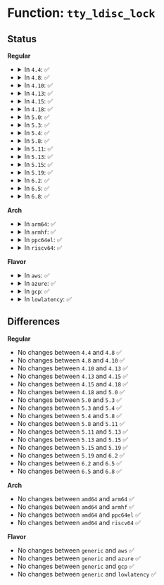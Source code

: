 # Function: <code>tty_ldisc_lock</code>

## Status
<b>Regular</b>
<ul>
<li>
<details>
<summary>In <code>4.4</code>: ✅</summary>

```c
int tty_ldisc_lock(struct tty_struct *tty, long unsigned int timeout);
```

**Collision:** Unique Static

**Inline:** No

**Transformation:** False

**Instances:**

```
In drivers/tty/tty_ldisc.c (ffffffff81824320)
Location: drivers/tty/tty_ldisc.c:326
Inline: False
Direct callers:
  - drivers/tty/tty_ldisc.c:tty_set_ldisc
  - drivers/tty/tty_ldisc.c:tty_ldisc_hangup
```
**Symbols:**

```
ffffffff81824320-ffffffff8182434e: tty_ldisc_lock (STB_LOCAL)
```
</details>
</li>
<li>
<details>
<summary>In <code>4.8</code>: ✅</summary>

```c
int tty_ldisc_lock(struct tty_struct *tty, long unsigned int timeout);
```

**Collision:** Unique Static

**Inline:** No

**Transformation:** False

**Instances:**

```
In drivers/tty/tty_ldisc.c (ffffffff8153aa30)
Location: drivers/tty/tty_ldisc.c:336
Inline: False
Direct callers:
  - drivers/tty/tty_ldisc.c:tty_ldisc_hangup
  - drivers/tty/tty_ldisc.c:tty_set_ldisc
```
**Symbols:**

```
ffffffff8153aa30-ffffffff8153aa5e: tty_ldisc_lock (STB_LOCAL)
```
</details>
</li>
<li>
<details>
<summary>In <code>4.10</code>: ✅</summary>

```c
int tty_ldisc_lock(struct tty_struct *tty, long unsigned int timeout);
```

**Collision:** Unique Static

**Inline:** No

**Transformation:** False

**Instances:**

```
In drivers/tty/tty_ldisc.c (ffffffff815670f0)
Location: drivers/tty/tty_ldisc.c:336
Inline: False
Direct callers:
  - drivers/tty/tty_ldisc.c:tty_ldisc_hangup
  - drivers/tty/tty_ldisc.c:tty_set_ldisc
```
**Symbols:**

```
ffffffff815670f0-ffffffff8156711e: tty_ldisc_lock (STB_LOCAL)
```
</details>
</li>
<li>
<details>
<summary>In <code>4.13</code>: ✅</summary>

```c
int tty_ldisc_lock(struct tty_struct *tty, long unsigned int timeout);
```

**Collision:** Unique Static

**Inline:** No

**Transformation:** False

**Instances:**

```
In drivers/tty/tty_ldisc.c (ffffffff8157a6c0)
Location: drivers/tty/tty_ldisc.c:339
Inline: False
Direct callers:
  - drivers/tty/tty_ldisc.c:tty_ldisc_hangup
  - drivers/tty/tty_ldisc.c:tty_set_ldisc
```
**Symbols:**

```
ffffffff8157a6c0-ffffffff8157a6ee: tty_ldisc_lock (STB_LOCAL)
```
</details>
</li>
<li>
<details>
<summary>In <code>4.15</code>: ✅</summary>

```c
int tty_ldisc_lock(struct tty_struct *tty, long unsigned int timeout);
```

**Collision:** Unique Global

**Inline:** No

**Transformation:** False

**Instances:**

```
In drivers/tty/tty_ldisc.c (ffffffff815df510)
Location: drivers/tty/tty_ldisc.c:340
Inline: False
Direct callers:
  - drivers/tty/tty_ldisc.c:tty_ldisc_hangup
  - drivers/tty/tty_ldisc.c:tty_set_ldisc
```
**Symbols:**

```
ffffffff815df510-ffffffff815df53e: tty_ldisc_lock (STB_GLOBAL)
```
</details>
</li>
<li>
<details>
<summary>In <code>4.18</code>: ✅</summary>

```c
int tty_ldisc_lock(struct tty_struct *tty, long unsigned int timeout);
```

**Collision:** Unique Global

**Inline:** No

**Transformation:** False

**Instances:**

```
In drivers/tty/tty_ldisc.c (ffffffff81618800)
Location: drivers/tty/tty_ldisc.c:326
Inline: False
Direct callers:
  - drivers/tty/tty_ldisc.c:tty_ldisc_hangup
  - drivers/tty/tty_ldisc.c:tty_set_ldisc
```
**Symbols:**

```
ffffffff81618800-ffffffff8161882e: tty_ldisc_lock (STB_GLOBAL)
```
</details>
</li>
<li>
<details>
<summary>In <code>5.0</code>: ✅</summary>

```c
int tty_ldisc_lock(struct tty_struct *tty, long unsigned int timeout);
```

**Collision:** Unique Global

**Inline:** No

**Transformation:** False

**Instances:**

```
In drivers/tty/tty_ldisc.c (ffffffff816359d0)
Location: drivers/tty/tty_ldisc.c:326
Inline: False
Direct callers:
  - drivers/tty/tty_io.c:tty_reopen
  - drivers/tty/tty_ldisc.c:tty_ldisc_hangup
  - drivers/tty/tty_ldisc.c:tty_set_ldisc
```
**Symbols:**

```
ffffffff816359d0-ffffffff81635a3a: tty_ldisc_lock (STB_GLOBAL)
```
</details>
</li>
<li>
<details>
<summary>In <code>5.3</code>: ✅</summary>

```c
int tty_ldisc_lock(struct tty_struct *tty, long unsigned int timeout);
```

**Collision:** Unique Global

**Inline:** No

**Transformation:** False

**Instances:**

```
In drivers/tty/tty_ldisc.c (ffffffff81669b60)
Location: drivers/tty/tty_ldisc.c:335
Inline: False
Direct callers:
  - drivers/tty/tty_io.c:tty_reopen
  - drivers/tty/tty_ldisc.c:tty_ldisc_hangup
  - drivers/tty/tty_ldisc.c:tty_set_ldisc
```
**Symbols:**

```
ffffffff81669b60-ffffffff81669bca: tty_ldisc_lock (STB_GLOBAL)
```
</details>
</li>
<li>
<details>
<summary>In <code>5.4</code>: ✅</summary>

```c
int tty_ldisc_lock(struct tty_struct *tty, long unsigned int timeout);
```

**Collision:** Unique Global

**Inline:** No

**Transformation:** False

**Instances:**

```
In drivers/tty/tty_ldisc.c (ffffffff8168c290)
Location: drivers/tty/tty_ldisc.c:335
Inline: False
Direct callers:
  - drivers/tty/tty_io.c:tty_reopen
  - drivers/tty/tty_ldisc.c:tty_ldisc_hangup
  - drivers/tty/tty_ldisc.c:tty_set_ldisc
```
**Symbols:**

```
ffffffff8168c290-ffffffff8168c2fa: tty_ldisc_lock (STB_GLOBAL)
```
</details>
</li>
<li>
<details>
<summary>In <code>5.8</code>: ✅</summary>

```c
int tty_ldisc_lock(struct tty_struct *tty, long unsigned int timeout);
```

**Collision:** Unique Global

**Inline:** No

**Transformation:** False

**Instances:**

```
In drivers/tty/tty_ldisc.c (ffffffff8173e2c0)
Location: drivers/tty/tty_ldisc.c:330
Inline: False
Direct callers:
  - drivers/tty/tty_io.c:tty_reopen
  - drivers/tty/tty_ldisc.c:tty_ldisc_hangup
  - drivers/tty/tty_ldisc.c:tty_set_ldisc
```
**Symbols:**

```
ffffffff8173e2c0-ffffffff8173e32a: tty_ldisc_lock (STB_GLOBAL)
```
</details>
</li>
<li>
<details>
<summary>In <code>5.11</code>: ✅</summary>

```c
int tty_ldisc_lock(struct tty_struct *tty, long unsigned int timeout);
```

**Collision:** Unique Global

**Inline:** No

**Transformation:** False

**Instances:**

```
In drivers/tty/tty_ldisc.c (ffffffff8175a220)
Location: drivers/tty/tty_ldisc.c:329
Inline: False
Direct callers:
  - drivers/tty/tty_io.c:tty_reopen
  - drivers/tty/tty_ldisc.c:tty_ldisc_hangup
  - drivers/tty/tty_ldisc.c:tty_set_ldisc
```
**Symbols:**

```
ffffffff8175a220-ffffffff8175a28a: tty_ldisc_lock (STB_GLOBAL)
```
</details>
</li>
<li>
<details>
<summary>In <code>5.13</code>: ✅</summary>

```c
int tty_ldisc_lock(struct tty_struct *tty, long unsigned int timeout);
```

**Collision:** Unique Global

**Inline:** No

**Transformation:** False

**Instances:**

```
In drivers/tty/tty_ldisc.c (ffffffff8173e0e0)
Location: drivers/tty/tty_ldisc.c:330
Inline: False
Direct callers:
  - drivers/tty/tty_io.c:tty_reopen
  - drivers/tty/tty_ldisc.c:tty_ldisc_hangup
  - drivers/tty/tty_ldisc.c:tty_set_ldisc
```
**Symbols:**

```
ffffffff8173e0e0-ffffffff8173e14a: tty_ldisc_lock (STB_GLOBAL)
```
</details>
</li>
<li>
<details>
<summary>In <code>5.15</code>: ✅</summary>

```c
int tty_ldisc_lock(struct tty_struct *tty, long unsigned int timeout);
```

**Collision:** Unique Global

**Inline:** No

**Transformation:** False

**Instances:**

```
In drivers/tty/tty_ldisc.c (ffffffff817be6d0)
Location: drivers/tty/tty_ldisc.c:315
Inline: False
Direct callers:
  - drivers/tty/tty_io.c:tty_reopen
  - drivers/tty/tty_ldisc.c:tty_ldisc_hangup
  - drivers/tty/tty_ldisc.c:tty_set_ldisc
```
**Symbols:**

```
ffffffff817be6d0-ffffffff817be73a: tty_ldisc_lock (STB_GLOBAL)
```
</details>
</li>
<li>
<details>
<summary>In <code>5.19</code>: ✅</summary>

```c
int tty_ldisc_lock(struct tty_struct *tty, long unsigned int timeout);
```

**Collision:** Unique Global

**Inline:** No

**Transformation:** False

**Instances:**

```
In drivers/tty/tty_ldisc.c (ffffffff818faab0)
Location: drivers/tty/tty_ldisc.c:305
Inline: False
Direct callers:
  - drivers/tty/tty_io.c:tty_reopen
  - drivers/tty/tty_ldisc.c:tty_ldisc_hangup
  - drivers/tty/tty_ldisc.c:tty_set_ldisc
```
**Symbols:**

```
ffffffff818faab0-ffffffff818fab26: tty_ldisc_lock (STB_GLOBAL)
```
</details>
</li>
<li>
<details>
<summary>In <code>6.2</code>: ✅</summary>

```c
int tty_ldisc_lock(struct tty_struct *tty, long unsigned int timeout);
```

**Collision:** Unique Global

**Inline:** No

**Transformation:** False

**Instances:**

```
In drivers/tty/tty_ldisc.c (ffffffff81a53c40)
Location: drivers/tty/tty_ldisc.c:305
Inline: False
Direct callers:
  - drivers/tty/tty_io.c:tty_reopen
  - drivers/tty/tty_ldisc.c:tty_ldisc_hangup
  - drivers/tty/tty_ldisc.c:tty_set_ldisc
```
**Symbols:**

```
ffffffff81a53c40-ffffffff81a53cb6: tty_ldisc_lock (STB_GLOBAL)
```
</details>
</li>
<li>
<details>
<summary>In <code>6.5</code>: ✅</summary>

```c
int tty_ldisc_lock(struct tty_struct *tty, long unsigned int timeout);
```

**Collision:** Unique Global

**Inline:** No

**Transformation:** False

**Instances:**

```
In drivers/tty/tty_ldisc.c (ffffffff81a9e050)
Location: drivers/tty/tty_ldisc.c:304
Inline: False
Direct callers:
  - drivers/tty/tty_io.c:tty_reopen
  - drivers/tty/tty_ldisc.c:tty_ldisc_hangup
  - drivers/tty/tty_ldisc.c:tty_set_ldisc
```
**Symbols:**

```
ffffffff81a9e050-ffffffff81a9e0c6: tty_ldisc_lock (STB_GLOBAL)
```
</details>
</li>
<li>
<details>
<summary>In <code>6.8</code>: ✅</summary>

```c
int tty_ldisc_lock(struct tty_struct *tty, long unsigned int timeout);
```

**Collision:** Unique Global

**Inline:** No

**Transformation:** False

**Instances:**

```
In drivers/tty/tty_ldisc.c (ffffffff81af0b70)
Location: drivers/tty/tty_ldisc.c:304
Inline: False
Direct callers:
  - drivers/tty/tty_io.c:tty_reopen
  - drivers/tty/tty_ldisc.c:tty_ldisc_hangup
  - drivers/tty/tty_ldisc.c:tty_set_ldisc
```
**Symbols:**

```
ffffffff81af0b70-ffffffff81af0be6: tty_ldisc_lock (STB_GLOBAL)
```
</details>
</li>
</ul>
<b>Arch</b>
<ul>
<li>
<details>
<summary>In <code>arm64</code>: ✅</summary>

```c
int tty_ldisc_lock(struct tty_struct *tty, long unsigned int timeout);
```

**Collision:** Unique Global

**Inline:** No

**Transformation:** False

**Instances:**

```
In drivers/tty/tty_ldisc.c (ffff80001085c710)
Location: drivers/tty/tty_ldisc.c:335
Inline: False
Direct callers:
  - drivers/tty/tty_io.c:tty_reopen
  - drivers/tty/tty_ldisc.c:tty_ldisc_hangup
  - drivers/tty/tty_ldisc.c:tty_set_ldisc
```
**Symbols:**

```
ffff80001085c710-ffff80001085c7d4: tty_ldisc_lock (STB_GLOBAL)
```
</details>
</li>
<li>
<details>
<summary>In <code>armhf</code>: ✅</summary>

```c
int tty_ldisc_lock(struct tty_struct *tty, long unsigned int timeout);
```

**Collision:** Unique Global

**Inline:** No

**Transformation:** False

**Instances:**

```
In drivers/tty/tty_ldisc.c (c09647dc)
Location: drivers/tty/tty_ldisc.c:335
Inline: False
Direct callers:
  - drivers/tty/tty_io.c:tty_reopen
  - drivers/tty/tty_ldisc.c:tty_ldisc_hangup
  - drivers/tty/tty_ldisc.c:tty_set_ldisc
```
**Symbols:**

```
c09647dc-c0964860: tty_ldisc_lock (STB_GLOBAL)
```
</details>
</li>
<li>
<details>
<summary>In <code>ppc64el</code>: ✅</summary>

```c
int tty_ldisc_lock(struct tty_struct *tty, long unsigned int timeout);
```

**Collision:** Unique Global

**Inline:** No

**Transformation:** False

**Instances:**

```
In drivers/tty/tty_ldisc.c (c0000000008fb700)
Location: drivers/tty/tty_ldisc.c:335
Inline: False
Direct callers:
  - drivers/tty/tty_io.c:tty_reopen
  - drivers/tty/tty_ldisc.c:tty_ldisc_hangup
  - drivers/tty/tty_ldisc.c:tty_set_ldisc
```
**Symbols:**

```
c0000000008fb700-c0000000008fb7d8: tty_ldisc_lock (STB_GLOBAL)
```
</details>
</li>
<li>
<details>
<summary>In <code>riscv64</code>: ✅</summary>

```c
int tty_ldisc_lock(struct tty_struct *tty, long unsigned int timeout);
```

**Collision:** Unique Global

**Inline:** No

**Transformation:** False

**Instances:**

```
In drivers/tty/tty_ldisc.c (ffffffe0005358de)
Location: drivers/tty/tty_ldisc.c:335
Inline: False
Direct callers:
  - drivers/tty/tty_io.c:tty_reopen
  - drivers/tty/tty_ldisc.c:tty_ldisc_hangup
  - drivers/tty/tty_ldisc.c:tty_set_ldisc
```
**Symbols:**

```
ffffffe0005358de-ffffffe000535956: tty_ldisc_lock (STB_GLOBAL)
```
</details>
</li>
</ul>
<b>Flavor</b>
<ul>
<li>
<details>
<summary>In <code>aws</code>: ✅</summary>

```c
int tty_ldisc_lock(struct tty_struct *tty, long unsigned int timeout);
```

**Collision:** Unique Global

**Inline:** No

**Transformation:** False

**Instances:**

```
In drivers/tty/tty_ldisc.c (ffffffff81651d10)
Location: drivers/tty/tty_ldisc.c:335
Inline: False
Direct callers:
  - drivers/tty/tty_io.c:tty_reopen
  - drivers/tty/tty_ldisc.c:tty_ldisc_hangup
  - drivers/tty/tty_ldisc.c:tty_set_ldisc
```
**Symbols:**

```
ffffffff81651d10-ffffffff81651d7a: tty_ldisc_lock (STB_GLOBAL)
```
</details>
</li>
<li>
<details>
<summary>In <code>azure</code>: ✅</summary>

```c
int tty_ldisc_lock(struct tty_struct *tty, long unsigned int timeout);
```

**Collision:** Unique Global

**Inline:** No

**Transformation:** False

**Instances:**

```
In drivers/tty/tty_ldisc.c (ffffffff81632150)
Location: drivers/tty/tty_ldisc.c:335
Inline: False
Direct callers:
  - drivers/tty/tty_io.c:tty_reopen
  - drivers/tty/tty_ldisc.c:tty_ldisc_hangup
  - drivers/tty/tty_ldisc.c:tty_set_ldisc
```
**Symbols:**

```
ffffffff81632150-ffffffff816321ba: tty_ldisc_lock (STB_GLOBAL)
```
</details>
</li>
<li>
<details>
<summary>In <code>gcp</code>: ✅</summary>

```c
int tty_ldisc_lock(struct tty_struct *tty, long unsigned int timeout);
```

**Collision:** Unique Global

**Inline:** No

**Transformation:** False

**Instances:**

```
In drivers/tty/tty_ldisc.c (ffffffff816800d0)
Location: drivers/tty/tty_ldisc.c:335
Inline: False
Direct callers:
  - drivers/tty/tty_io.c:tty_reopen
  - drivers/tty/tty_ldisc.c:tty_ldisc_hangup
  - drivers/tty/tty_ldisc.c:tty_set_ldisc
```
**Symbols:**

```
ffffffff816800d0-ffffffff8168013a: tty_ldisc_lock (STB_GLOBAL)
```
</details>
</li>
<li>
<details>
<summary>In <code>lowlatency</code>: ✅</summary>

```c
int tty_ldisc_lock(struct tty_struct *tty, long unsigned int timeout);
```

**Collision:** Unique Global

**Inline:** No

**Transformation:** False

**Instances:**

```
In drivers/tty/tty_ldisc.c (ffffffff8169a720)
Location: drivers/tty/tty_ldisc.c:335
Inline: False
Direct callers:
  - drivers/tty/tty_io.c:tty_reopen
  - drivers/tty/tty_ldisc.c:tty_ldisc_hangup
  - drivers/tty/tty_ldisc.c:tty_set_ldisc
```
**Symbols:**

```
ffffffff8169a720-ffffffff8169a78a: tty_ldisc_lock (STB_GLOBAL)
```
</details>
</li>
</ul>

## Differences
<b>Regular</b>
<ul>
<li>
No changes between <code>4.4</code> and <code>4.8</code> ✅
</li>
<li>
No changes between <code>4.8</code> and <code>4.10</code> ✅
</li>
<li>
No changes between <code>4.10</code> and <code>4.13</code> ✅
</li>
<li>
No changes between <code>4.13</code> and <code>4.15</code> ✅
</li>
<li>
No changes between <code>4.15</code> and <code>4.18</code> ✅
</li>
<li>
No changes between <code>4.18</code> and <code>5.0</code> ✅
</li>
<li>
No changes between <code>5.0</code> and <code>5.3</code> ✅
</li>
<li>
No changes between <code>5.3</code> and <code>5.4</code> ✅
</li>
<li>
No changes between <code>5.4</code> and <code>5.8</code> ✅
</li>
<li>
No changes between <code>5.8</code> and <code>5.11</code> ✅
</li>
<li>
No changes between <code>5.11</code> and <code>5.13</code> ✅
</li>
<li>
No changes between <code>5.13</code> and <code>5.15</code> ✅
</li>
<li>
No changes between <code>5.15</code> and <code>5.19</code> ✅
</li>
<li>
No changes between <code>5.19</code> and <code>6.2</code> ✅
</li>
<li>
No changes between <code>6.2</code> and <code>6.5</code> ✅
</li>
<li>
No changes between <code>6.5</code> and <code>6.8</code> ✅
</li>
</ul>
<b>Arch</b>
<ul>
<li>
No changes between <code>amd64</code> and <code>arm64</code> ✅
</li>
<li>
No changes between <code>amd64</code> and <code>armhf</code> ✅
</li>
<li>
No changes between <code>amd64</code> and <code>ppc64el</code> ✅
</li>
<li>
No changes between <code>amd64</code> and <code>riscv64</code> ✅
</li>
</ul>
<b>Flavor</b>
<ul>
<li>
No changes between <code>generic</code> and <code>aws</code> ✅
</li>
<li>
No changes between <code>generic</code> and <code>azure</code> ✅
</li>
<li>
No changes between <code>generic</code> and <code>gcp</code> ✅
</li>
<li>
No changes between <code>generic</code> and <code>lowlatency</code> ✅
</li>
</ul>
